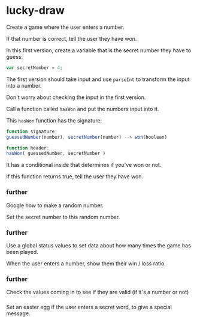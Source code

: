 # lucky-draw

Create a game where the user enters a number.

If that number is correct, tell the user they have won.

In this first version, create a variable that is the secret number they have to guess:
```js
var secretNumber = 4;
```

The first version should take input and use `parseInt` to transform the input into a number.

Don't worry about checking the input in the first version.

Call a function called `hasWon` and put the numbers input into it.

This `hasWon` function has the signature:
```js
function signature
guessedNumber(number), secretNumber(number) --> won(boolean)

function header:
hasWon( guessedNumber, secretNumber )
```

It has a conditional inside that determines if you've won or not.

If this function returns true, tell the user they have won.

### further
Google how to make a random number.

Set the secret number to this random number.

### further
Use a global status values to set data about how many times the game has been played.

When the user enters a number, show them their win / loss ratio.

### further
Check the values coming in to see if they are valid (if it's a number or not)

###
Set an easter egg if the user enters a secret word, to give a special message.

